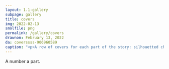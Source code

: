```yaml
---
layout: 1.1-gallery
subpage: gallery
title: covers
img: 2022-02-13
smolfile: png
permalink: /gallery/covers
drawnon: February 13, 2022
da: coverssss-906960589
caption: "<p>A row of covers for each part of the story: silhouetted characters framed against bold numbers.</p>"
---
```

A number a part.